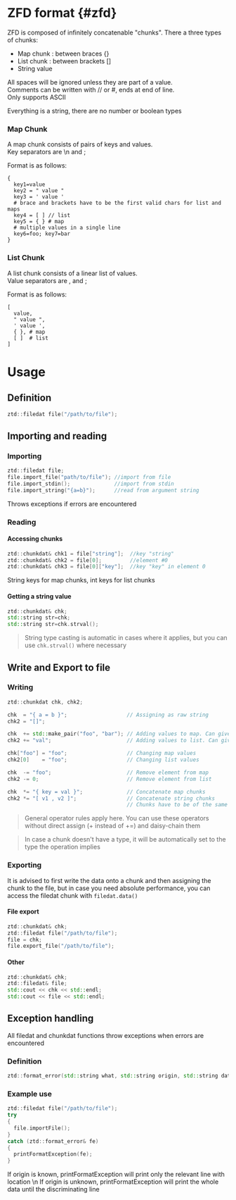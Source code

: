 # ZFD format {#zfd}

ZFD is composed of infinitely concatenable "chunks". There a three types of chunks:  
- Map chunk     : between braces    {}  
- List chunk    : between brackets  []  
- String value

All spaces will be ignored unless they are part of a value.  
Comments can be written with // or #, ends at end of line.  
Only supports ASCII

Everything is a string, there are no number or boolean types

### Map Chunk

A map chunk consists of pairs of keys and values.  
Key separators are \\n and ;  

Format is as follows:  
```
{
  key1=value
  key2 = " value "
  key3 = ' value '
  # brace and brackets have to be the first valid chars for list and maps
  key4 = [ ] // list
  key5 = { } # map
  # multiple values in a single line
  key6=foo; key7=bar
}
```

### List Chunk  

A list chunk consists of a linear list of values.  
Value separators are , and ;  

Format is as follows:  
```
[
  value,
  " value ",
  ' value ',
  { }, # map
  [ ]  # list
]
```

# Usage

## Definition

```cpp
ztd::filedat file("/path/to/file");
```

## Importing and reading

### Importing

```cpp
ztd::filedat file;
file.import_file("path/to/file"); //import from file
file.import_stdin();              //import from stdin
file.import_string("{a=b}");      //read from argument string
```
Throws exceptions if errors are encountered

### Reading

#### Accessing chunks

```cpp
ztd::chunkdat& chk1 = file["string"];  //key "string"
ztd::chunkdat& chk2 = file[0];         //element #0
ztd::chunkdat& chk3 = file[0]["key"];  //key "key" in element 0
```

String keys for map chunks, int keys for list chunks  

#### Getting a string value

```cpp
ztd::chunkdat& chk;
std::string str=chk;
std::string str=chk.strval();
```
> String type casting is automatic in cases where it applies, but you can use ``chk.strval()`` where necessary

## Write and Export to file

### Writing

```cpp
ztd::chunkdat chk, chk2;

chk  = "{ a = b }";                   // Assigning as raw string
chk2 = "[]";

chk  += std::make_pair("foo", "bar"); // Adding values to map. Can give a vector for multiple elements
chk2 += "val";                        // Adding values to list. Can give a vector for multiple elements

chk["foo"] = "foo";                   // Changing map values
chk2[0]    = "foo";                   // Changing list values

chk  -= "foo";                        // Remove element from map
chk2 -= 0;                            // Remove element from list

chk  *= "{ key = val }";              // Concatenate map chunks
chk2 *= "[ v1 , v2 ]";                // Concatenate string chunks
                                      // Chunks have to be of the same type for concatenation
```

> General operator rules apply here. You can use these operators without direct assign (+ instead of +=) and daisy-chain them

> In case a chunk doesn't have a type, it will be automatically set to the type the operation implies

### Exporting

It is advised to first write the data onto a chunk and then assigning the chunk to the file,
but in case you need absolute performance, you can access the filedat chunk with `filedat.data()`

#### File export

```cpp
ztd::chunkdat& chk;
ztd::filedat file("/path/to/file");
file = chk;
file.export_file("/path/to/file");
```

#### Other

```cpp
ztd::chunkdat& chk;
ztd::filedat& file;
std::cout << chk << std::endl;
std::cout << file << std::endl;
```

## Exception handling

All filedat and chunkdat functions throw exceptions when errors are encountered

### Definition

```cpp
ztd::format_error(std::string what, std::string origin, std::string data, int where);
```

### Example use

```cpp
ztd::filedat file("/path/to/file");
try
{
  file.importFile();
}
catch (ztd::format_error& fe)
{
  printFormatException(fe);
}
```
If origin is known, printFormatException will print only the relevant line with location \n
If origin is unknown, printFormatException will print the whole data until the discriminating line
